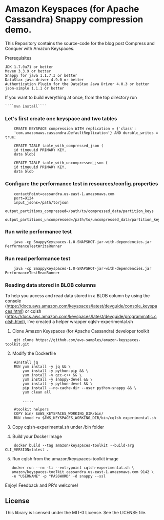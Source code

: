 # Amazon Keyspaces (for Apache Cassandra) Snappy compression demo.

This Repository contains the source-code for the blog post Compress and Conquer with Amazon Keyspaces.

Prerequisites

    JDK 1.7.0u71 or better
    Maven 3.3.9 or better
    Snappy for java 1.1.7.3 or better
    DataStax java driver 4.9.0 or better
    Authentication Plugin for the DataStax Java Driver 4.0.3 or better
    json-simple 1.1.1 or better
	
If you want to build everything at once, from the top directory run

	````mvn install````

### Let's first create one keyspace and two tables

````
    CREATE KEYSPACE compression WITH replication = {'class':
    'com.amazonaws.cassandra.DefaultReplication'} AND durable_writes = true;
````

````
    CREATE TABLE table_with_compressed_json (
    id timeuuid PRIMARY KEY,
    data blob)
````
````
    CREATE TABLE table_with_uncompressed_json (
    id timeuuid PRIMARY KEY,
    data blob
````
### Configure the performance test in resources/config.properties

````
    contactPoint=cassandra.us-east-1.amazonaws.com
    port=9124
    input_jsons=/path/to/json
    output_partitions_compressed=/path/to/compressed_data/partition_keys
    output_partitions_uncompressed=/path/to/uncompressed_data/partition_keys
````

### Run write performance test

````
    java -cp SnappyKeyspaces-1.0-SNAPSHOT-jar-with-dependencies.jar PerformanceTestWriteRunner
````

### Run read performance test

````
    java -cp SnappyKeyspaces-1.0-SNAPSHOT-jar-with-dependencies.jar PerformanceTestReadRunner
````

### Reading data stored in BLOB columns

To help you access and read data stored in a BLOB column by using the console (https://docs.aws.amazon.com/keyspaces/latest/devguide/console_keyspaces.html)
or cqlsh (https://docs.aws.amazon.com/keyspaces/latest/devguide/programmatic.cqlsh.html),
I’ve created a helper wrapper cqlsh-experimental.sh

1. Clone Amazon Keyspaces (for Apache Cassandra) developer toolkit  

````
    git clone https://github.com/aws-samples/amazon-keyspaces-toolkit.git
````

2. Modify the Dockerfile 
````
    #Install jq
    RUN yum install -y jq && \
        yum install -y python-pip && \
        yum install -y gcc-c++ && \
        yum install -y snappy-devel && \
        yum install -y python-devel && \
        pip install --no-cache-dir --user python-snappy && \
        yum clean all
        
        .....
        
    #toolkit helpers
    COPY bin/ $AWS_KEYSPACES_WORKING_DIR/bin/
    RUN chmod +x $AWS_KEYSPACES_WORKING_DIR/bin/cqlsh-experimental.sh    
````

3. Copy cqlsh-experimental.sh under /bin folder

4. Build your Docker Image
````
    docker build --tag amazon/keyspaces-toolkit --build-arg CLI_VERSION=latest .

````
5. Run cqlsh from the amazon/keyspaces-toolkit image  
````
   docker run --rm -ti --entrypoint cqlsh-experimental.sh \
   amazon/keyspaces-toolkit cassandra.us-east-1.amazonaws.com 9142 \
   -u "USERNAME" -p "PASSWORD" -d snappy --ssl
````

Enjoy! Feedback and PR's welcome!

## License

This library is licensed under the MIT-0 License. See the LICENSE file.
